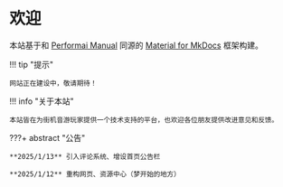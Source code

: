 # 欢迎

本站基于和 [Performai Manual](https://performai.evilleaker.com/manual/) 同源的 [Material for MkDocs](https://squidfunk.github.io/mkdocs-material/) 框架构建。

!!! tip "提示"

    网站正在建设中，敬请期待！

!!! info "关于本站"

    本站皆在为街机音游玩家提供一个技术支持的平台，也欢迎各位朋友提供改进意见和反馈。

???+ abstract "公告"

    **2025/1/13** 引入评论系统、增设首页公告栏

    **2025/1/12** 重构网页、资源中心（梦开始的地方）
